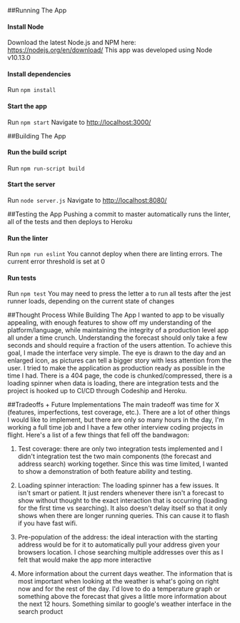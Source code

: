 ##Running The App
#### Install Node
Download the latest Node.js and NPM here: https://nodejs.org/en/download/
This app was developed using Node v10.13.0

#### Install dependencies
Run ```npm install```

#### Start the app
Run ```npm start```
Navigate to [http://localhost:3000/](http://localhost:3000/)

##Building The App
#### Run the build script
Run ```npm run-script build```

#### Start the server
Run ```node server.js```
Navigate to [http://localhost:8080/](http://localhost:8080/)

##Testing the App
Pushing a commit to master automatically runs the linter, all of the tests and then deploys to Heroku

#### Run the linter
Run ```npm run eslint```
You cannot deploy when there are linting errors. The current error threshold is set at 0

#### Run tests
Run ```npm test```
You may need to press the letter a to run all tests after the jest runner loads, depending on the current state of changes

##Thought Process While Building The App
I wanted to app to be visually appealing, with enough features to show off my understanding of the platform/language, while maintaining the integrity of a production level app all under a time crunch. Understanding the forecast should only take a few seconds and should require a fraction of the users attention. To achieve this goal, I made the interface very simple. The eye is drawn to the day and an enlarged icon, as pictures can tell a bigger story with less attention from the user. I tried to make the application as production ready as possible in the time I had. There is a 404 page, the code is chunked/compressed, there is a loading spinner when data is loading, there are integration tests and the project is hooked up to CI/CD through Codeship and Heroku.

##Tradeoffs + Future Implementations
The main tradeoff was time for X (features, imperfections, test coverage, etc.). There are a lot of other things I would like to implement, but there are only so many hours in the day, I'm working a full time job and I have a few other interview coding projects in flight. Here's a list of a few things that fell off the bandwagon:

1. Test coverage: there are only two integration tests implemented and I didn't integration test the two main components (the forecast and address search) working together. Since this was time limited, I wanted to show a demonstration of both feature ability and testing.

2. Loading spinner interaction: The loading spinner has a few issues. It isn't smart or patient. It just renders whenever there isn't a forecast to show without thought to the exact interaction that is occurring (loading for the first time vs searching). It also doesn't delay itself so that it only shows when there are longer running queries. This can cause it to flash if you have fast wifi.

3. Pre-population of the address: the ideal interaction with the starting address would be for it to automatically pull your address given your browsers location. I chose searching multiple addresses over this as I felt that would make the app more interactive

4. More information about the current days weather. The information that is most important when looking at the weather is what's going on right now and for the rest of the day. I'd love to do a temperature graph or something above the forecast that gives a little more information about the next 12 hours. Something similar to google's weather interface in the search product

